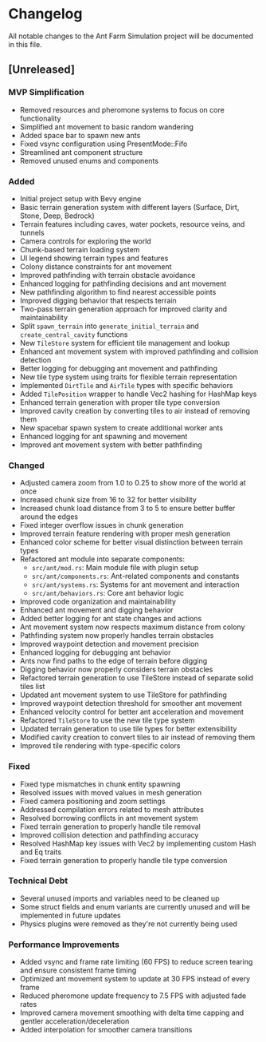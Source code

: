 # Changelog

All notable changes to the Ant Farm Simulation project will be documented in this file.

## [Unreleased]

### MVP Simplification

- Removed resources and pheromone systems to focus on core functionality
- Simplified ant movement to basic random wandering
- Added space bar to spawn new ants
- Fixed vsync configuration using PresentMode::Fifo
- Streamlined ant component structure
- Removed unused enums and components

### Added

- Initial project setup with Bevy engine
- Basic terrain generation system with different layers (Surface, Dirt, Stone, Deep, Bedrock)
- Terrain features including caves, water pockets, resource veins, and tunnels
- Camera controls for exploring the world
- Chunk-based terrain loading system
- UI legend showing terrain types and features
- Colony distance constraints for ant movement
- Improved pathfinding with terrain obstacle avoidance
- Enhanced logging for pathfinding decisions and ant movement
- New pathfinding algorithm to find nearest accessible points
- Improved digging behavior that respects terrain
- Two-pass terrain generation approach for improved clarity and maintainability
- Split `spawn_terrain` into `generate_initial_terrain` and `create_central_cavity` functions
- New `TileStore` system for efficient tile management and lookup
- Enhanced ant movement system with improved pathfinding and collision detection
- Better logging for debugging ant movement and pathfinding
- New tile type system using traits for flexible terrain representation
- Implemented `DirtTile` and `AirTile` types with specific behaviors
- Added `TilePosition` wrapper to handle Vec2 hashing for HashMap keys
- Enhanced terrain generation with proper tile type conversion
- Improved cavity creation by converting tiles to air instead of removing them
- New spacebar spawn system to create additional worker ants
- Enhanced logging for ant spawning and movement
- Improved ant movement system with better pathfinding

### Changed

- Adjusted camera zoom from 1.0 to 0.25 to show more of the world at once
- Increased chunk size from 16 to 32 for better visibility
- Increased chunk load distance from 3 to 5 to ensure better buffer around the edges
- Fixed integer overflow issues in chunk generation
- Improved terrain feature rendering with proper mesh generation
- Enhanced color scheme for better visual distinction between terrain types
- Refactored ant module into separate components:
  - `src/ant/mod.rs`: Main module file with plugin setup
  - `src/ant/components.rs`: Ant-related components and constants
  - `src/ant/systems.rs`: Systems for ant movement and interaction
  - `src/ant/behaviors.rs`: Core ant behavior logic
- Improved code organization and maintainability
- Enhanced ant movement and digging behavior
- Added better logging for ant state changes and actions
- Ant movement system now respects maximum distance from colony
- Pathfinding system now properly handles terrain obstacles
- Improved waypoint detection and movement precision
- Enhanced logging for debugging ant behavior
- Ants now find paths to the edge of terrain before digging
- Digging behavior now properly considers terrain obstacles
- Refactored terrain generation to use TileStore instead of separate solid tiles list
- Updated ant movement system to use TileStore for pathfinding
- Improved waypoint detection threshold for smoother ant movement
- Enhanced velocity control for better ant acceleration and movement
- Refactored `TileStore` to use the new tile type system
- Updated terrain generation to use tile types for better extensibility
- Modified cavity creation to convert tiles to air instead of removing them
- Improved tile rendering with type-specific colors

### Fixed

- Fixed type mismatches in chunk entity spawning
- Resolved issues with moved values in mesh generation
- Fixed camera positioning and zoom settings
- Addressed compilation errors related to mesh attributes
- Resolved borrowing conflicts in ant movement system
- Fixed terrain generation to properly handle tile removal
- Improved collision detection and pathfinding accuracy
- Resolved HashMap key issues with Vec2 by implementing custom Hash and Eq traits
- Fixed terrain generation to properly handle tile type conversion

### Technical Debt

- Several unused imports and variables need to be cleaned up
- Some struct fields and enum variants are currently unused and will be implemented in future updates
- Physics plugins were removed as they're not currently being used

### Performance Improvements

- Added vsync and frame rate limiting (60 FPS) to reduce screen tearing and ensure consistent frame timing
- Optimized ant movement system to update at 30 FPS instead of every frame
- Reduced pheromone update frequency to 7.5 FPS with adjusted fade rates
- Improved camera movement smoothing with delta time capping and gentler acceleration/deceleration
- Added interpolation for smoother camera transitions

